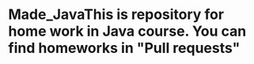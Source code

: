 # Made_JavaThis is repository for home work in Java course. You can find homeworks in "Pull requests"
